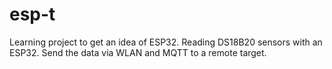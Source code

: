 # esp-t

Learning project to get an idea of ESP32.
Reading DS18B20 sensors with an ESP32. Send the data via WLAN and MQTT to a remote target.
